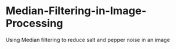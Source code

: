 # Median-Filtering-in-Image-Processing
Using Median filtering to reduce salt and pepper noise in an image
